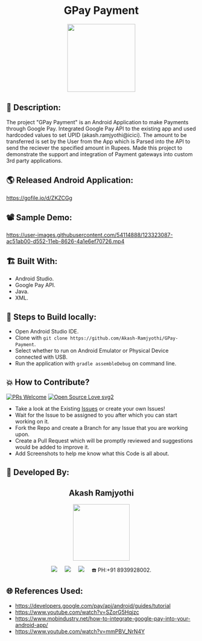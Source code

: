 <h1 align="center">GPay Payment</h1>

<p align="center">
<img src="https://user-images.githubusercontent.com/54114888/123175956-47d61380-d4a0-11eb-9927-26ac173bf43d.jpg" width="180" height="180">
</p>

## 📜 Description:
The project "GPay Payment" is an Android Application to make Payments through Google Pay. Integrated Google Pay API to the existing app and used hardcoded values to set UPID (akash.ramjyothi@icici). The amount to be transferred is set by the User from the App which is Parsed into the API to send the reciever the specified amount in Rupees. Made this project to demonstrate the support and integration of Payment gateways into custom 3rd party applications.

## 🌎 Released Android Application:
https://gofile.io/d/ZKZCGg

## 📽 Sample Demo:
https://user-images.githubusercontent.com/54114888/123323087-ac51ab00-d552-11eb-8626-4a1e6ef70726.mp4

## 🏗 Built With:
- Android Studio.
- Google Pay API.
- Java.
- XML.

## 🧪 Steps to Build locally:
- Open Android Studio IDE.
- Clone with `git clone https://github.com/Akash-Ramjyothi/GPay-Payment`.
- Select whether to run on Android Emulator or Physical Device connected with USB.
- Run the application with `gradle assembleDebug` on command line.

## 💥 How to Contribute?

[![PRs Welcome](https://img.shields.io/badge/PRs-welcome-brightgreen.svg?style=flat-square)](http://makeapullrequest.com)
[![Open Source Love svg2](https://badges.frapsoft.com/os/v2/open-source.svg?v=103)](https://github.com/ellerbrock/open-source-badges/) 

- Take a look at the Existing [Issues](https://github.com/Akash-Ramjyothi/GPay-Payment/issues) or create your own Issues!
- Wait for the Issue to be assigned to you after which you can start working on it.
- Fork the Repo and create a Branch for any Issue that you are working upon.
- Create a Pull Request which will be promptly reviewed and suggestions would be added to improve it.
- Add Screenshots to help me know what this Code is all about.

## 👦 Developed By:
<h2 align="center">Akash Ramjyothi</h2>
<p align="center">
  <a href="https://github.com/Akash-Ramjyothi"><img src="https://avatars.githubusercontent.com/u/54114888?v=4" width=150px height=150px /></a> 
    
<p align="center">
  <a target="_blank"href="https://www.linkedin.com/in/akash-ramjyothi/"><img src="https://img.shields.io/badge/linkedin-%230077B5.svg?&style=for-the-badge&logo=linkedin&logoColor=white" /></a>&nbsp;&nbsp;&nbsp;&nbsp;
  <a href="mailto:akash.ramjyothi@gmail.com?subject=Hello%20Akash,%20From%20Github"><img src="https://img.shields.io/badge/gmail-%23D14836.svg?&style=for-the-badge&logo=gmail&logoColor=white" /></a>&nbsp;&nbsp;&nbsp;&nbsp;
  <a href="https://www.instagram.com/akash.ramjyothi/"><img src="https://img.shields.io/badge/instagram-%23D14836.svg?&style=for-the-badge&logo=instagram&logoColor=pink" /></a>&nbsp;&nbsp;&nbsp;&nbsp;
  ☎️ PH:+91 8939928002.
</p>

## 🌐 References Used:
- https://developers.google.com/pay/api/android/guides/tutorial
- https://www.youtube.com/watch?v=SZorG5Hqjzc
- https://www.mobindustry.net/how-to-integrate-google-pay-into-your-android-app/
- https://www.youtube.com/watch?v=mmPBV_NrN4Y
